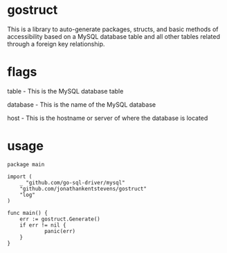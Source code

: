 # gostruct
This is a library to auto-generate packages, structs, and basic methods of accessibility based on a MySQL database table and all other tables related through a foreign key relationship. 

# flags 

table - This is the MySQL database table
    
database - This is the name of the MySQL database
    
host - This is the hostname or server of where the database is located

# usage

    package main

    import (
    	_ "github.com/go-sql-driver/mysql"
    	"github.com/jonathankentstevens/gostruct"
    	"log"
    )

    func main() {
    	err := gostruct.Generate()
    	if err != nil {
    	        panic(err)
    	}
    }
